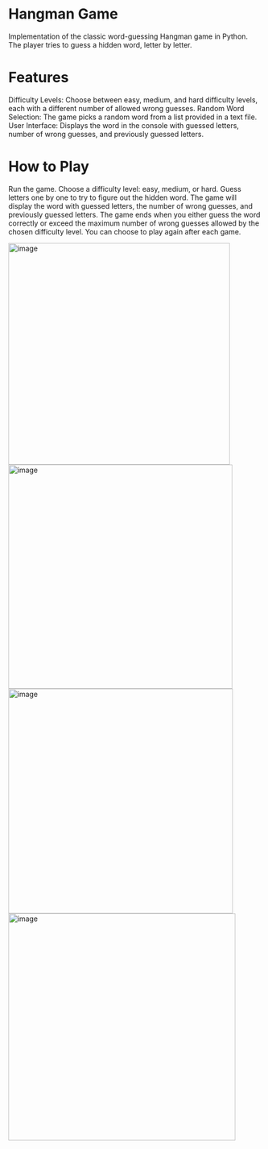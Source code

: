 # Hangman Game

Implementation of the classic word-guessing Hangman game in Python. The player tries to guess a hidden word, letter by letter.

# Features
Difficulty Levels: Choose between easy, medium, and hard difficulty levels, each with a different number of allowed wrong guesses.
Random Word Selection: The game picks a random word from a list provided in a text file.
User Interface: Displays the word in the console with guessed letters, number of wrong guesses, and previously guessed letters.

# How to Play
Run the game.
Choose a difficulty level: easy, medium, or hard.
Guess letters one by one to try to figure out the hidden word.
The game will display the word with guessed letters, the number of wrong guesses, and previously guessed letters.
The game ends when you either guess the word correctly or exceed the maximum number of wrong guesses allowed by the chosen difficulty level.
You can choose to play again after each game.

<img width="440" alt="image" src="https://github.com/cgshony/Hangman-Game/assets/129407856/f954ec68-9890-449d-bdf4-def032335c5a">
<img width="445" alt="image" src="https://github.com/cgshony/Hangman-Game/assets/129407856/df590ea2-84ba-49d0-a004-f39218b4f773">
<img width="446" alt="image" src="https://github.com/cgshony/Hangman-Game/assets/129407856/b4d2a1a7-17f9-4229-8e66-b0fdf58e7463">
<img width="451" alt="image" src="https://github.com/cgshony/Hangman-Game/assets/129407856/9021f53b-31ee-4474-a2a0-0c0067e4b0c3">
